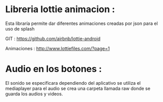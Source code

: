 # Libreria lottie animacion :

  Esta libraría permite dar diferentes animaciones creadas por json para el uso de splash

  GIT : https://github.com/airbnb/lottie-android

  Animaciones : http://www.lottiefiles.com/?page=1

  # Audio en los botones :

  El sonido se especificara dependiendo del aplicativo se utiliza el mediaplayer para el audio se crea una carpeta llamada raw donde se guarda los audios y videos.